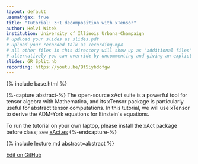 ```yaml
---
layout: default
usemathjax: true
title: "Tutorial: 3+1 decomposition with xTensor"
author: Helvi Witek
institution: University of Illinois Urbana-Champaign
# updload your slides as slides.pdf
# upload your recorded talk as recording.mp4
# all other files in this directory will show up as "additional files"
# alternatively you can override by uncommenting and giving an explict URL:
slides: GR_Split.nb
recording: https://youtu.be/Bt5iybdofgw
---
```

{% include base.html %}

{%-capture abstract-%}
The open-source xAct suite is a powerful tool for tensor algebra with Mathematica, and its xTensor package is particularly useful for abstract tensor computations. In this tutorial, we will use xTensor to derive the ADM-York equations for Einstein's equations.

To run the tutorial on your own laptop, please install the xAct package before class; see [xAct.es](http://www.xact.es)
{%-endcapture-%}

<div class="col-xs-12" markdown="1">
{% include lecture.md abstract=abstract %}

[Edit on GitHub](https://github.com/EinsteinToolkit/et2021uiuc/edit/master/{{page.path}})
</div>
